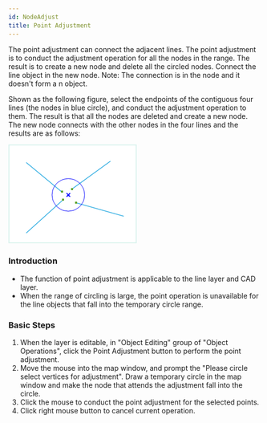 ```yaml
---
id: NodeAdjust
title: Point Adjustment
---
```

The point adjustment can connect the adjacent lines. The point adjustment is
to conduct the adjustment operation for all the nodes in the range. The result
is to create a new node and delete all the circled nodes. Connect the line
object in the new node. Note: The connection is in the node and it doesn't
form a n object.

Shown as the following figure, select the endpoints of the contiguous four
lines (the nodes in blue circle), and conduct the adjustment operation to
them. The result is that all the nodes are deleted and create a new node. The
new node connects with the other nodes in the four lines and the results are
as follows:

![](img/NodeAdjust1.png)

### Introduction

* The function of point adjustment is applicable to the line layer and CAD layer.
* When the range of circling is large, the point operation is unavailable for the line objects that fall into the temporary circle range.

### Basic Steps

1. When the layer is editable, in "Object Editing" group of "Object Operations", click the Point Adjustment button to perform the point adjustment.
2. Move the mouse into the map window, and prompt the "Please circle select vertices for adjustment". Draw a temporary circle in the map window and make the node that attends the adjustment fall into the circle.
3. Click the mouse to conduct the point adjustment for the selected points.
4. Click right mouse button to cancel current operation.


